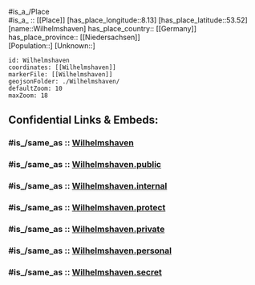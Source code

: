 ﻿---
confidential: public
isDeleted: false
location:
- 53.52
- 8.13
mapmarker: city
mapzoom:
- 7
- 12
SpocWebEntityId: 35612
tags:
- geo/City
type: City
---

#is_a_/Place  
#is_a_ :: [[Place]] 
[has_place_longitude::8.13] 
[has_place_latitude::53.52] 
[name::Wilhelmshaven] 
has_place_country:: [[Germany]]  
has_place_province:: [[Niedersachsen]]  
[Population::] 
[Unknown::] 


```leaflet
id: Wilhelmshaven
coordinates: [[Wilhelmshaven]] 
markerFile: [[Wilhelmshaven]] 
geojsonFolder: ./Wilhelmshaven/
defaultZoom: 10 
maxZoom: 18
```


## Confidential Links & Embeds: 

### #is_/same_as :: [Wilhelmshaven](/_Standards/Earth/Continent/Europe/Europe~Central/Germany/Germany~West/Niedersachsen/counties~Niedersachsen/Wilhelmshaven.md) 

### #is_/same_as :: [Wilhelmshaven.public](/_public/Earth/Continent/Europe/Europe~Central/Germany/Germany~West/Niedersachsen/counties~Niedersachsen/Wilhelmshaven.public.md) 

### #is_/same_as :: [Wilhelmshaven.internal](/_internal/Earth/Continent/Europe/Europe~Central/Germany/Germany~West/Niedersachsen/counties~Niedersachsen/Wilhelmshaven.internal.md) 

### #is_/same_as :: [Wilhelmshaven.protect](/_protect/Earth/Continent/Europe/Europe~Central/Germany/Germany~West/Niedersachsen/counties~Niedersachsen/Wilhelmshaven.protect.md) 

### #is_/same_as :: [Wilhelmshaven.private](/_private/Earth/Continent/Europe/Europe~Central/Germany/Germany~West/Niedersachsen/counties~Niedersachsen/Wilhelmshaven.private.md) 

### #is_/same_as :: [Wilhelmshaven.personal](/_personal/Earth/Continent/Europe/Europe~Central/Germany/Germany~West/Niedersachsen/counties~Niedersachsen/Wilhelmshaven.personal.md) 

### #is_/same_as :: [Wilhelmshaven.secret](/_secret/Earth/Continent/Europe/Europe~Central/Germany/Germany~West/Niedersachsen/counties~Niedersachsen/Wilhelmshaven.secret.md)

